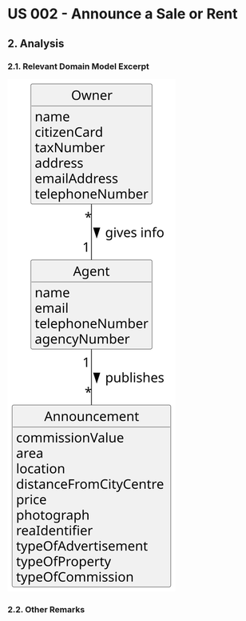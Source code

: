# US 002 - Announce a Sale or Rent

## 2. Analysis

### 2.1. Relevant Domain Model Excerpt 

![Domain Model](svg/us002-domain-model.svg)

### 2.2. Other Remarks
